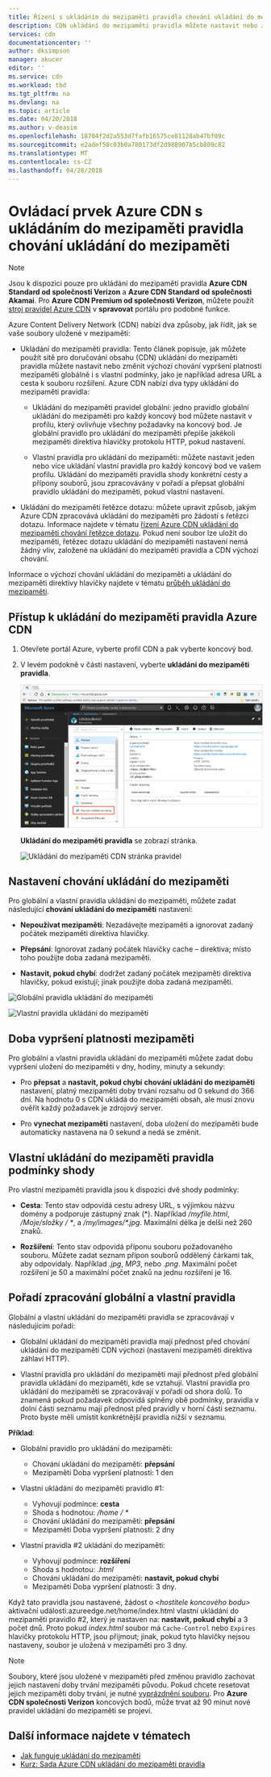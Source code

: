 ```yaml
---
title: Řízení s ukládáním do mezipaměti pravidla chování ukládání do mezipaměti Azure CDN | Microsoft Docs
description: CDN ukládání do mezipaměti pravidla můžete nastavit nebo změnit výchozí chování vypršení platnosti mezipaměti globálně i s podmínkami, jako je například adresa URL a cesta k souboru rozšíření.
services: cdn
documentationcenter: ''
author: dksimpson
manager: akucer
editor: ''
ms.service: cdn
ms.workload: tbd
ms.tgt_pltfrm: na
ms.devlang: na
ms.topic: article
ms.date: 04/20/2018
ms.author: v-deasim
ms.openlocfilehash: 18704f2d2a553d7fafb16575ce81128ab47bf09c
ms.sourcegitcommit: e2adef58c03b0a780173df2d988907b5cb809c82
ms.translationtype: MT
ms.contentlocale: cs-CZ
ms.lasthandoff: 04/28/2018
---
```

# <a name="control-azure-cdn-caching-behavior-with-caching-rules"></a>Ovládací prvek Azure CDN s ukládáním do mezipaměti pravidla chování ukládání do mezipaměti

> [!NOTE] 
> Jsou k dispozici pouze pro ukládání do mezipaměti pravidla **Azure CDN Standard od společnosti Verizon** a **Azure CDN Standard od společnosti Akamai**. Pro **Azure CDN Premium od společnosti Verizon**, můžete použít [stroj pravidel Azure CDN](cdn-rules-engine.md) v **spravovat** portálu pro podobné funkce.
 
Azure Content Delivery Network (CDN) nabízí dva způsoby, jak řídit, jak se vaše soubory uložené v mezipaměti: 

- Ukládání do mezipaměti pravidla: Tento článek popisuje, jak můžete použít sítě pro doručování obsahu (CDN) ukládání do mezipaměti pravidla můžete nastavit nebo změnit výchozí chování vypršení platnosti mezipaměti globálně i s vlastní podmínky, jako je například adresa URL a cesta k souboru rozšíření. Azure CDN nabízí dva typy ukládání do mezipaměti pravidla:

   - Ukládání do mezipaměti pravidel globální: jedno pravidlo globální ukládání do mezipaměti pro každý koncový bod můžete nastavit v profilu, který ovlivňuje všechny požadavky na koncový bod. Je globální pravidlo pro ukládání do mezipaměti přepíše jakékoli mezipaměti direktiva hlavičky protokolu HTTP, pokud nastavení.

   - Vlastní pravidla pro ukládání do mezipaměti: můžete nastavit jeden nebo více ukládání vlastní pravidla pro každý koncový bod ve vašem profilu. Ukládání do mezipaměti pravidla shody konkrétní cesty a přípony souborů, jsou zpracovávány v pořadí a přepsat globální pravidlo ukládání do mezipaměti, pokud vlastní nastavení. 

- Ukládání do mezipaměti řetězce dotazu: můžete upravit způsob, jakým Azure CDN zpracovává ukládání do mezipaměti pro žádostí s řetězci dotazu. Informace najdete v tématu [řízení Azure CDN ukládání do mezipaměti chování řetězce dotazu](cdn-query-string.md). Pokud není soubor lze uložit do mezipaměti, řetězec dotazu ukládání do mezipaměti nastavení nemá žádný vliv, založené na ukládání do mezipaměti pravidla a CDN výchozí chování.

Informace o výchozí chování ukládání do mezipaměti a ukládání do mezipaměti direktivy hlavičky najdete v tématu [průběh ukládání do mezipaměti](cdn-how-caching-works.md). 


## <a name="accessing-azure-cdn-caching-rules"></a>Přístup k ukládání do mezipaměti pravidla Azure CDN

1. Otevřete portál Azure, vyberte profil CDN a pak vyberte koncový bod.

2. V levém podokně v části nastavení, vyberte **ukládání do mezipaměti pravidla**.

   ![Ukládání do mezipaměti CDN tlačítko pravidla](./media/cdn-caching-rules/cdn-caching-rules-btn.png)

   **Ukládání do mezipaměti pravidla** se zobrazí stránka.

   ![Ukládání do mezipaměti CDN stránka pravidel](./media/cdn-caching-rules/cdn-caching-rules-page.png)


## <a name="caching-behavior-settings"></a>Nastavení chování ukládání do mezipaměti
Pro globální a vlastní pravidla ukládání do mezipaměti, můžete zadat následující **chování ukládání do mezipaměti** nastavení:

- **Nepoužívat mezipaměti**: Nezadávejte mezipaměti a ignorovat zadaný počátek mezipaměti direktiva hlavičky.

- **Přepsání**: Ignorovat zadaný počátek hlavičky cache – direktiva; místo toho použijte doba zadaná mezipaměti.

- **Nastavit, pokud chybí**: dodržet zadaný počátek mezipaměti direktiva hlavičky, pokud existují; jinak použijte doba zadaná mezipaměti.

![Globální pravidla ukládání do mezipaměti](./media/cdn-caching-rules/cdn-global-caching-rules.png)

![Vlastní pravidla ukládání do mezipaměti](./media/cdn-caching-rules/cdn-custom-caching-rules.png)

## <a name="cache-expiration-duration"></a>Doba vypršení platnosti mezipaměti
Pro globální a vlastní pravidla ukládání do mezipaměti můžete zadat dobu vypršení uložení do mezipaměti v dny, hodiny, minuty a sekundy:

- Pro **přepsat** a **nastavit, pokud chybí** **chování ukládání do mezipaměti** nastavení, platný mezipaměti doby trvání rozsahu od 0 sekund do 366 dní. Na hodnotu 0 s CDN ukládá do mezipaměti obsah, ale musí znovu ověřit každý požadavek je zdrojový server.

- Pro **vynechat mezipaměti** nastavení, doba uložení do mezipaměti bude automaticky nastavena na 0 sekund a nedá se změnit.

## <a name="custom-caching-rules-match-conditions"></a>Vlastní ukládání do mezipaměti pravidla podmínky shody

Pro vlastní mezipaměti pravidla jsou k dispozici dvě shody podmínky:
 
- **Cesta**: Tento stav odpovídá cestu adresy URL, s výjimkou názvu domény a podporuje zástupný znak (\*). Například _/myfile.html_, _/Moje/složky / *_, a _/my/images/*.jpg_. Maximální délka je delší než 260 znaků.

- **Rozšíření**: Tento stav odpovídá příponu souboru požadovaného souboru. Můžete zadat seznam přípon souborů oddělený čárkami tak, aby odpovídaly. Například _.jpg_, _MP3_, nebo _.png_. Maximální počet rozšíření je 50 a maximální počet znaků na jednu rozšíření je 16. 

## <a name="global-and-custom-rule-processing-order"></a>Pořadí zpracování globální a vlastní pravidla
Globální a vlastní ukládání do mezipaměti pravidla se zpracovávají v následujícím pořadí:

- Globální ukládání do mezipaměti pravidla mají přednost před chování ukládání do mezipaměti CDN výchozí (nastavení mezipaměti direktiva záhlaví HTTP). 

- Vlastní pravidla pro ukládání do mezipaměti mají přednost před globální pravidla ukládání do mezipaměti, kde se vztahují. Vlastní pravidla pro ukládání do mezipaměti se zpracovávají v pořadí od shora dolů. To znamená pokud požadavek odpovídá splněny obě podmínky, pravidla v dolní části seznamu mají přednost před pravidly v horní části seznamu. Proto byste měli umístit konkrétnější pravidla nižší v seznamu.

**Příklad**:
- Globální pravidlo pro ukládání do mezipaměti: 
   - Chování ukládání do mezipaměti: **přepsání**
   - Mezipaměti Doba vypršení platnosti: 1 den

- Vlastní ukládání do mezipaměti pravidlo #1:
   - Vyhovují podmínce: **cesta**
   - Shoda s hodnotou:   _/home / *_
   - Chování ukládání do mezipaměti: **přepsání**
   - Mezipaměti Doba vypršení platnosti: 2 dny

- Vlastní pravidla #2 ukládání do mezipaměti:
   - Vyhovují podmínce: **rozšíření**
   - Shoda s hodnotou: _.html_
   - Chování ukládání do mezipaměti: **nastavit, pokud chybí**
   - Mezipaměti Doba vypršení platnosti: 3 dny.

Když tato pravidla jsou nastavené, žádost o  _&lt;hostitele koncového bodu&gt;_ aktivační události.azureedge.net/home/index.html vlastní ukládání do mezipaměti pravidlo #2, který je nastaven na: **nastavit, pokud chybí** a 3 počet dnů. Proto pokud *index.html* soubor má `Cache-Control` nebo `Expires` hlavičky protokolu HTTP, jsou přijmout; jinak, pokud tyto hlavičky nejsou nastaveny, soubor je uložená v mezipaměti pro 3 dny.

> [!NOTE] 
> Soubory, které jsou uložené v mezipaměti před změnou pravidlo zachovat jejich nastavení doby trvání mezipaměti původu. Pokud chcete resetovat jejich mezipaměti doby trvání, je nutné [vyprázdnění souboru](cdn-purge-endpoint.md). Pro **Azure CDN společnosti Verizon** koncových bodů, může trvat až 90 minut nové pravidel ukládání do mezipaměti se projeví.

## <a name="see-also"></a>Další informace najdete v tématech

- [Jak funguje ukládání do mezipaměti](cdn-how-caching-works.md)
- [Kurz: Sada Azure CDN ukládání do mezipaměti pravidla](cdn-caching-rules-tutorial.md)

